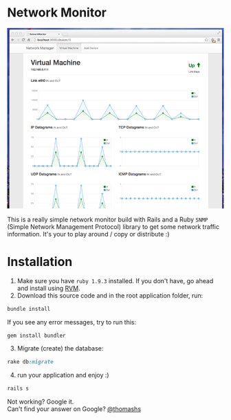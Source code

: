 # Network Monitor

![Network Monitor](screenshot.png)

This is a really simple network monitor build with Rails and a Ruby `SNMP` (Simple Network Management Protocol) library to get some network traffic information. It's your to play around / copy or distribute :)

# Installation

1. Make sure you have `ruby 1.9.3` installed. If you don't have, go ahead and install using [RVM](https://rvm.io/).
2. Download this source code and in the root application folder, run:

```ruby
bundle install
```

If you see any error messages, try to run this:

```ruby
gem install bundler
```

3. Migrate (create) the database:

```ruby
rake db:migrate
```

4. run your application and enjoy :)

```ruby
rails s
```

Not working? Google it.  
Can't find your answer on Google? [@thomashs](http://www.twitter.com)